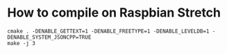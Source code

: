 # How to compile on Raspbian Stretch

```
cmake . -DENABLE_GETTEXT=1 -DENABLE_FREETYPE=1 -DENABLE_LEVELDB=1 -DENABLE_SYSTEM_JSONCPP=TRUE
make -j 3
```

